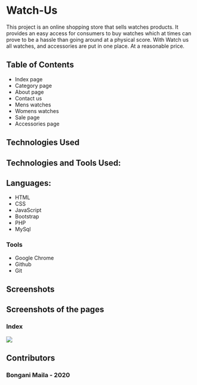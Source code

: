 # Watch-Us

This project is an online shopping store that sells watches products. 
It provides an easy access for consumers to buy watches which at times can prove to be a hassle than going around at a physical score. With Watch us all watches, and accessories  are put in one place. At a reasonable price. 

## Table of Contents

- Index page
- Category page
- About page
- Contact us
- Mens watches
- Womens watches
- Sale page
- Accessories page



## Technologies Used

## Technologies and Tools Used:

## Languages:

- HTML
- CSS
- JavaScript
- Bootstrap
- PHP
- MySql



### Tools

- Google Chrome
- Github
- Git


## Screenshots
## Screenshots of the pages

### Index
![](https://github.com/BonganiMaila/)



## Contributors

### Bongani Maila - 2020

